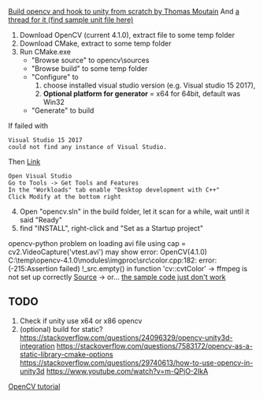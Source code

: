 [Build opencv and hook to unity from scratch by Thomas Moutain](https://thomasmountainborn.com/2016/09/11/unity-and-opencv-part-one-install/)
And [a thread for it (find sample unit file here)](https://forum.unity.com/threads/tutorial-using-c-opencv-within-unity.459434/)

1. Download OpenCV (current 4.1.0), extract file to some temp folder
2. Download CMake, extract to some temp folder
3. Run CMake.exe
    - "Browse source" to opencv\sources
    - "Browse build" to some temp folder
    - "Configure" to
        1. choose installed visual studio version (e.g. Visual studio 15 2017),
        2. **Optional platform for generator** = x64 for 64bit, default was Win32 
    - "Generate" to build

If failed with 
``` 
Visual Studio 15 2017
could not find any instance of Visual Studio.
```
Then [Link](https://stackoverflow.com/questions/51668676/cmake-visual-studio-15-2017-could-not-find-any-instance-of-visual-studio)
```
Open Visual Studio
Go to Tools -> Get Tools and Features
In the "Workloads" tab enable "Desktop development with C++"
Click Modify at the bottom right
```
4. Open "opencv.sln" in the build folder, let it scan for a while, wait until it said "Ready"
5. find "INSTALL", right-click and "Set as a Startup project"




opencv-python
problem on loading avi file using cap = cv2.VideoCapture('vtest.avi')
may show error: OpenCV(4.1.0) C:\temp\opencv-4.1.0\modules\imgproc\src\color.cpp:182: error: (-215:Assertion failed) !_src.empty() in function 'cv::cvtColor'
-> ffmpeg is not set up correctly [Source](https://stackoverflow.com/questions/42191058/opencv-python-installation-missing-ffmpeg-windows)
-> or... [the sample code just don't work](https://stackoverflow.com/questions/54104304/opencv-python-crashes-after-playing-a-video)

## TODO
1. Check if unity use x64 or x86 opencv
2. (optional) build for static? 
https://stackoverflow.com/questions/24096329/opencv-unity3d-integration
https://stackoverflow.com/questions/7583172/opencv-as-a-static-library-cmake-options
https://stackoverflow.com/questions/29740613/how-to-use-opencv-in-unity3d
https://www.youtube.com/watch?v=m-QPjO-2IkA

[OpenCV tutorial](https://docs.opencv.org/3.0-beta/doc/py_tutorials/py_feature2d/py_features_meaning/py_features_meaning.html#features-meaning)
